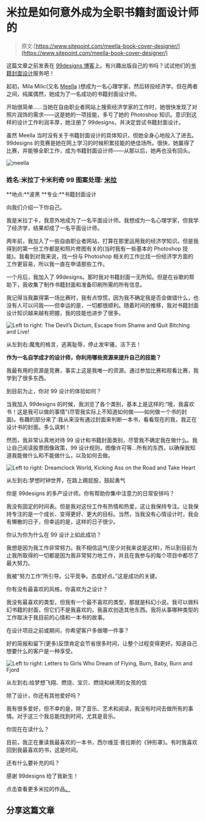 # 米拉是如何意外成为全职书籍封面设计师的

> 原文:[https://www.sitepoint.com/meella-book-cover-designer/](https://www.sitepoint.com/meella-book-cover-designer/)

这篇文章之前发表在 [99designs 博客](https://99designs.com/blog/portraits/meella-book-cover-designer-interview/?utm_source=partner&utm_medium=paid-referral&utm_campaign=sitepoint&utm_content=interview-post)上。有兴趣出版自己的书吗？试试他们的[书籍封面设计](https://99designs.com/book-cover-design?utm_source=partner&utm_medium=paid-referral&utm_campaign=sitepoint&utm_content=interview-post)服务吧！

起初，Mila Milic(又名 [Meella](https://99designs.com/profiles/meella/?utm_source=partner&utm_medium=paid-referral&utm_campaign=sitepoint&utm_content=interview-post) )想成为一名心理学家，然后转投经济学。但在两者之间，纯属偶然，她成为了一名成功的书籍封面设计师。

开始很简单……当她在自由职业者网站上搜索经济学家的工作时，她很快发现了对照片润饰的需求——这是她的一项技能，多亏了她的 Photoshop 知识。意识到这样的设计工作利润丰厚，她注册了 99designs，并决定尝试书籍封面设计。

虽然 Meella 当时没有关于书籍封面设计的具体知识，但她全身心地投入了进去。99designs 的竞赛是她在网上学习的时候积累技能的绝佳场所。很快，她赢得了比赛，并能够全职工作，成为书籍封面设计师——从那以后，她再也没有回头。

![meella](../Images/d10a528d3ae89659719828bf048bae48.png)

### **姓名:米拉丁卡米利奇** **99 图案处理:** [米拉](https://99designs.com/profiles/meella/?utm_source=partner&utm_medium=paid-referral&utm_campaign=sitepoint&utm_content=interview-post)
**地点:**波黑
**专业:**书籍封面设计

向我们介绍一下你自己。

我是米拉丁卡，我意外地成为了一名平面设计师。我想成为一名心理学家，但我学了经济学，结果却成了一名平面设计师。

两年前，我加入了一些自由职业者网站，打算在那里运用我的经济学知识。但是我得到的第一份工作都是和照片修图有关的(当时我有一些基本的 Photoshop 技能)。我看到对我来说，找一份与 Photoshop 相关的工作比找一份经济学方面的工作更容易，所以我一直在申请那些工作。

一个月后，我加入了 99designs。那时我对书籍封面一无所知。但是在谷歌的帮助下，我收集了制作书籍封面和准备印刷所需的所有信息。

我记得当我赢得第一场比赛时，我有点惊慌，因为我不确定我是否会做错什么，也没有人可以问我——但幸运的是，一切都很顺利。随着时间的推移，我对书籍封面设计知识越来越有把握，我的技能也进步了很多。

![Left to right: The Devil’s Dictum, Escape from Shame and Quit Bitching and Live!](../Images/cb12edad9b0464e13cecf7932a59539d.png)

从左到右:魔鬼的格言，逃离耻辱，停止发牢骚，活下去！

**作为一名自学成才的设计师，你利用哪些资源来提升自己的技能？**

我最有用的资源是竞赛，事实上这是我唯一的资源。通过参加比赛和观看比赛，我学到了很多东西。

到目前为止，你对 99 设计的体验如何？

当我加入 99designs 的时候，我浏览了各个类别，基本上是这样的:“哦，我喜欢书！这是我可以做的事情”(尽管我实际上不知道如何做——如何做一个书的封面)。有趣的部分来了:我从来没有通过封面来判断一本书，看看现在的我，我正在设计书的封面。多么讽刺！

然而，我非常认真地对待 99 设计和书籍封面类别，尽管我不确定我在做什么。我让自己阅读股票图像政策，99 设计规则，图像许可等…所有的东西，以确保我知道我能做什么和不能做什么，以及如何去做。

![Left to right: Dreamclock World, Kicking Ass on the Road and Take Heart](../Images/0dc53be8151ca02893d8a1d005cc22b0.png)

从左到右:梦想时钟世界，在路上踢屁股，鼓起勇气

你是 99designs 的多产设计师。你有帮助你集中注意力的日常安排吗？

我没有固定的时间表。但是我对这份工作有热情和热爱，这让我保持专注。让我保持专注的是一个成长、变得更好、更大的目标。当然，当我没有心情设计时，我会有懒散的日子，但幸运的是，这样的日子很少。

你认为你为什么在 99 设计上如此成功？

我想是因为我工作非常努力。我不相信运气(至少对我来说是这样)，所以到目前为止我所取得的一切都是因为我非常努力地工作，并且在我参与的每个项目中都尽了最大努力。

我被“努力工作”所引导。公平竞争。态度好点。”这是成功的关键。

你有没有最喜欢的风格，你喜欢为之设计？

我没有最喜欢的类型，但我有一个最不喜欢的类型，那就是科幻小说。我可以做科幻书籍的封面，但它们不是我喜欢的。我喜欢创造其他东西。我将从事哪种类型的工作取决于我目前的心情和一本书的故事。

在设计项目之前或期间，你希望客户多做哪一件事？

好的简报和留下(更多)反馈肯定会节省很多时间，让整个过程变得更好。知道自己想要什么的客户是一种享受。

![Left to right: Letters to Girls Who Dream of Flying, Burn, Baby, Burn and Fjord](../Images/d3a63af04d3c2294e26c49807b079ad3.png)

从左到右:给梦想飞翔、燃烧、宝贝、燃烧和峡湾的女孩的信

除了设计，你还有其他爱好吗？

我有很多爱好，但不幸的是，除了音乐、艺术和阅读，我没有时间去做所有的事情。对于这三个我总能找到时间，尤其是音乐。

你现在在读什么？

目前，我正在重读我最喜欢的一本书，西尔维亚·普拉斯的《钟形罩》。有时我喜欢回到我最喜欢的书，这是时间。

还有什么要补充的吗？

感谢 99designs 给了我新生！

点击查看更多米拉的作品[。](https://99designs.com/profiles/meella/?utm_source=partner&utm_medium=paid-referral&utm_campaign=sitepoint&utm_content=interview-post)

## 分享这篇文章